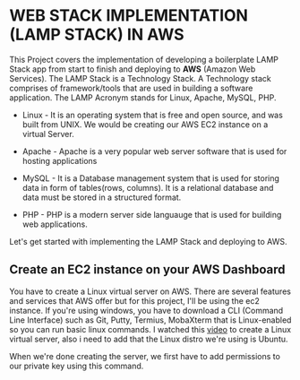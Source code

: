 # **WEB STACK IMPLEMENTATION (LAMP STACK) IN AWS**

This Project covers the implementation of developing a boilerplate LAMP Stack app from start to finish and deploying to **AWS** (Amazon Web Services). The LAMP Stack is a Technology Stack. A Technology stack comprises of framework/tools that are used in building a software application. The LAMP Acronym stands for Linux, Apache, MySQL, PHP.

- Linux - It is an operating system that is free and open source, and was built from UNIX. We would be creating our AWS EC2 instance on a virtual Server.

- Apache - Apache is a very popular web server software that is used for hosting applications

- MySQL - It is a Database management system that is used for storing data in form of tables(rows, columns). It is a relational database and data must be stored in a structured format.

- PHP - PHP is a modern server side languauge that is used for building web applications.

Let's get started with implementing the LAMP Stack and deploying to AWS.

## **Create an EC2 instance  on your AWS Dashboard**
You have to create a Linux virtual server on AWS. There are several features and services that AWS offer but for this project, I'll be using the ec2 instance. If you're using windows, you have to download a CLI (Command Line Interface) such as Git, Putty, Termius, MobaXterm that is Linux-enabled so you can run basic linux commands. I watched this [video](https://www.youtube.com/watch?v=xxKuB9kJoYM&list=PLtPuNR8I4TvkwU7Zu0l0G_uwtSUXLckvh&index=7) to create a Linux virtual server, also i need to add that the Linux distro we're using is Ubuntu.

When we're done creating the server, we first have to add permissions to our private key using this command.
